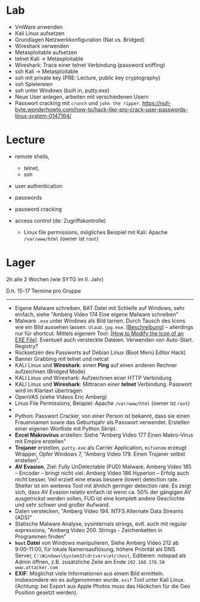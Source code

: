 

# Lab

- VmWare anwenden
- Kali Linux aufsetzen
- Grundlagen Netzwerkkonfiguration (Nat vs. Bridged)
- Wireshark verwenden
- Metasploitable aufsetzen
- telnet Kali → Metasploitable
- Wireshark: Trace einer telnet Verbindung (password sniffing)
- ssh Kali → Metasploitable
- ssh mit private key (PRE: Lecture, public key cryptography)
- ssh Spielereien
- ssh unter Windows (built in, putty.exe)
- Neue User anlegen, arbeiten mit verschiedenen Usern
- Passwort cracking mit `crunch` und `john the ripper`. https://null-byte.wonderhowto.com/how-to/hack-like-pro-crack-user-passwords-linux-system-0147164/



# Lecture



- remote shells, 
  - telnet, 
  - ssh
- user authentication
- passwords 
- password cracking
- access control (de: Zugriffskontrolle)

  - Linux file permissions, mögliches Beispiel mit Kali: Apache `/var/www/html` (owner ist `root`)



# Lager

2h alle 2 Wochen (wie SYTG im II. Jahr)

D.h. 15-17 Termine pro Gruppe



---

- Eigene Malware schreiben, BAT Datei mit Schleife auf Windows, sehr einfach, siehe "Amberg Video 174 Eine eigene Malware schreiben"
- Malware `.exe` unter Windows als Bild tarnen. Durch Tausch des Icons wie ein Bild aussehen lassen. `Ulaub.jpg.exe`. [[Beschreibung](https://www.makeuseof.com/tag/customize-icon-windows/)] – allerdings nur für shortcut. Mittels eigenem Tool: [[How to Modify the Icon of an EXE File](https://www.howtogeek.com/75983/stupid-geek-tricks-how-to-modify-the-icon-of-an-.exe-file/)]. Eventuell auch versteckte Dateien. Verwenden von Auto-Start. Registry?
- Rücksetzen des Passworts auf Debian Linux (Boot Menü Editor Hack)
- Banner Grabbing mit telnet und netcat
- KALI Linux und **Wireshark**: einen **Ping** auf einen anderen Rechner aufzeichnen (Bridged Mode)
- KALI Linux und Wireshark: Aufzeichnen einer HTTP Verbindung
- KALI Linux und **Wireshark**: Mittracen einer **telnet** Verbindung. Passwort wird im Klartext übertragen
- OpenVAS (siehe Videos Eric Amberg)
- Linux File Permissions, Beispiel: Apache `/var/www/html` (owner ist `root`)
- 
- Python: Passwort Cracker, von einer Person ist bekannt, dass sie einen Frauennamen sowie das Geburtsjahr als Passwort verwendet. Erstellen einer eigenen Wortliste mit Python Skript.
- **Excel Makrovirus** erstellen: Siehe "Amberg Video 177 Einen Makro-Virus mit Empire erstellen"
- **Trojaner** erstellen, `putty.exe` als Carrier Application, `msfvenom` erzeugt Wrapper, Opfer Windows 7, "Amberg Video 179. Einen Trojaner selbst erstellen".
- **AV Evasion**, Ziel: Fully UnDetectable (FUD) Malware, Amberg Video 185 – Encoder – bringt nicht viel. Amberg Video 186 Hyperion – Erfolg auch nicht besser. Veil erzielt eine etwas bessere (lower) detection rate. Shelter ist ein weiteres Tool mit ähnlich geringer detection rate. Es zeigt sich, dass AV Evasion relativ einfach ist wenn ca. 50% der gängigen AV ausgetrickst werden sollen, FUD ist eine komplett andere Geschichte und sehr schwer und großer Aufwand.
- Daten verstecken, "Amberg Video 194. NTFS Alternate Data Streams (ADS)"
- Statische Malware Analyse, sysinternals strings, evtl. auch mit regular expressions, "Amberg Video 200. Strings - Zeichenketten in Programmen finden"
- **`host` Datei** von Windows manipulieren, Siehe Amberg Video 212 ab 9:00–11:00, für lokale Namensauflösung, höhere Priorität als DNS Server, `C:\Windows\System32\drivers\etc\host`, Editieren: notepad als Admin öffnen, z.B. zusätzliche Zeile am Ende `192.168.178.50 www.attacker.com`
- **EXIF**: Möglichst viele Informationen aus einem Bild ermitteln. Insbesondere wo es aufgenommen wurde. `exif` Tool unter Kali Linux. (Achtung: bei Export aus Apple Photos muss das Häckchen für die Geo Position gesetzt werden).



